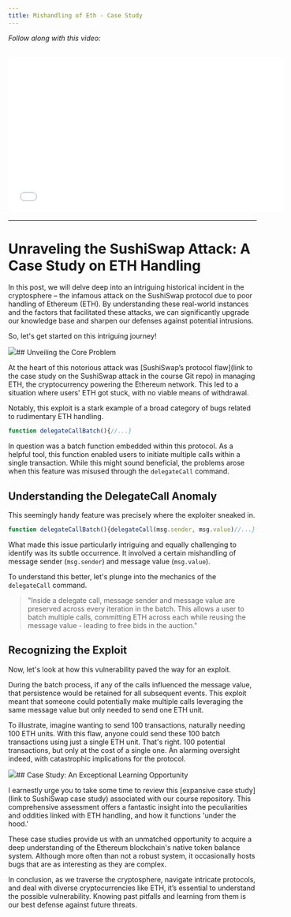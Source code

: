 ```yaml
---
title: Mishandling of Eth - Case Study
---
```


_Follow along with this video:_

## <iframe width="560" height="315" src="VIDEO_LINK" title="vimeo" frameborder="0" allow="accelerometer; autoplay; clipboard-write; encrypted-media; gyroscope; picture-in-picture; web-share" allowfullscreen></iframe>

---

# Unraveling the SushiSwap Attack: A Case Study on ETH Handling

In this post, we will delve deep into an intriguing historical incident in the cryptosphere – the infamous attack on the SushiSwap protocol due to poor handling of Ethereum (ETH). By understanding these real-world instances and the factors that facilitated these attacks, we can significantly upgrade our knowledge base and sharpen our defenses against potential intrusions.

So, let's get started on this intriguing journey!

![](https://cdn.videotap.com/u8WMx76vvOAsmbCZXNQq-11.91.png)## Unveiling the Core Problem

At the heart of this notorious attack was \[SushiSwap’s protocol flaw\](link to the case study on the SushiSwap attack in the course Git repo) in managing ETH, the cryptocurrency powering the Ethereum network. This led to a situation where users' ETH got stuck, with no viable means of withdrawal.

Notably, this exploit is a stark example of a broad category of bugs related to rudimentary ETH handling.

```javascript
function delegateCallBatch(){//...}
```

In question was a batch function embedded within this protocol. As a helpful tool, this function enabled users to initiate multiple calls within a single transaction. While this might sound beneficial, the problems arose when this feature was misused through the `delegateCall` command.

## Understanding the DelegateCall Anomaly

This seemingly handy feature was precisely where the exploiter sneaked in.

```javascript
function delegateCallBatch(){delegateCall(msg.sender, msg.value)//...}
```

What made this issue particularly intriguing and equally challenging to identify was its subtle occurrence. It involved a certain mishandling of message sender (`msg.sender`) and message value (`msg.value`).

To understand this better, let's plunge into the mechanics of the `delegateCall` command.

> "Inside a delegate call, message sender and message value are preserved across every iteration in the batch. This allows a user to batch multiple calls, committing ETH across each while reusing the message value - leading to free bids in the auction."

## Recognizing the Exploit

Now, let's look at how this vulnerability paved the way for an exploit.

During the batch process, if any of the calls influenced the message value, that persistence would be retained for all subsequent events. This exploit meant that someone could potentially make multiple calls leveraging the same message value but only needed to send one ETH unit.

To illustrate, imagine wanting to send 100 transactions, naturally needing 100 ETH units. With this flaw, anyone could send these 100 batch transactions using just a single ETH unit. That's right. 100 potential transactions, but only at the cost of a single one. An alarming oversight indeed, with catastrophic implications for the protocol.

![](https://cdn.videotap.com/FuftKRwJQsWu0I0yDN0Y-119.14.png)## Case Study: An Exceptional Learning Opportunity

I earnestly urge you to take some time to review this \[expansive case study\](link to SushiSwap case study) associated with our course repository. This comprehensive assessment offers a fantastic insight into the peculiarities and oddities linked with ETH handling, and how it functions 'under the hood.'

These case studies provide us with an unmatched opportunity to acquire a deep understanding of the Ethereum blockchain's native token balance system. Although more often than not a robust system, it occasionally hosts bugs that are as interesting as they are complex.

In conclusion, as we traverse the cryptosphere, navigate intricate protocols, and deal with diverse cryptocurrencies like ETH, it’s essential to understand the possible vulnerability. Knowing past pitfalls and learning from them is our best defense against future threats.
